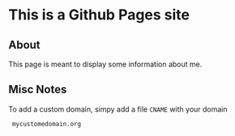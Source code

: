# This is a Github Pages site

## About

This page is meant to display some information about me. 

## Misc Notes

To add a custom domain, simpy add a file `CNAME` with your domain

``` mycustomedomain.org```